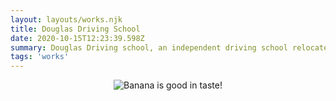 ```yaml
---
layout: layouts/works.njk
title: Douglas Driving School
date: 2020-10-15T12:23:39.598Z
summary: Douglas Driving school, an independent driving school relocated from Manchester northern England to Kent in southern England and back to Manchester after a year. I was brought onboard to update the website, information and aesthetics.
tags: 'works'
---
```


  <header class="header"><img src="img/portfolio/Douglas-Driving-School-in-Manchester-succeed.png" title="Douglas Driving School" alt="Banana is good in taste!"/></header>
